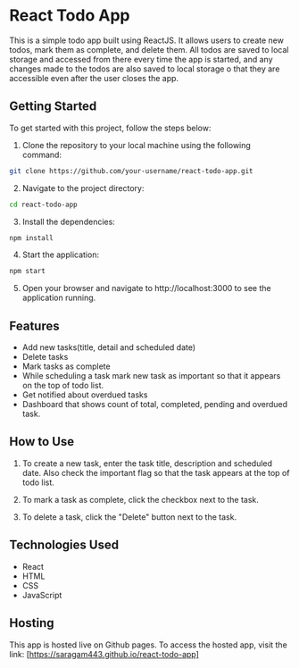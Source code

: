 # React Todo App

This is a simple todo app built using ReactJS. It allows users to create new todos, mark them as complete, and delete them. All todos are saved to local storage and accessed from there every time the app is started, and any changes made to the todos are also saved to local storage o that they are accessible even after the user closes the app.


## Getting Started
To get started with this project, follow the steps below:

1. Clone the repository to your local machine using the following command:
```bash
git clone https://github.com/your-username/react-todo-app.git
```

2. Navigate to the project directory:
```bash
cd react-todo-app
```

3. Install the dependencies:
```bash
npm install
```

4. Start the application:
```bash
npm start
```

5. Open your browser and navigate to http://localhost:3000 to see the application running.


## Features
- Add new tasks(title, detail and scheduled date)
- Delete tasks
- Mark tasks as complete
- While scheduling a task mark new task as important so that it appears on the top of todo list.
- Get notified about overdued tasks
- Dashboard that shows count of total, completed, pending and overdued task.


## How to Use
1. To create a new task, enter the task title, description and scheduled date. Also check the important flag so that the task appears at the top of todo list.

2. To mark a task as complete, click the checkbox next to the task.

3. To delete a task, click the "Delete" button next to the task.


## Technologies Used

- React
- HTML
- CSS
- JavaScript


## Hosting

This app is hosted live on Github pages. To access the hosted app, visit the link: [https://saragam443.github.io/react-todo-app]

